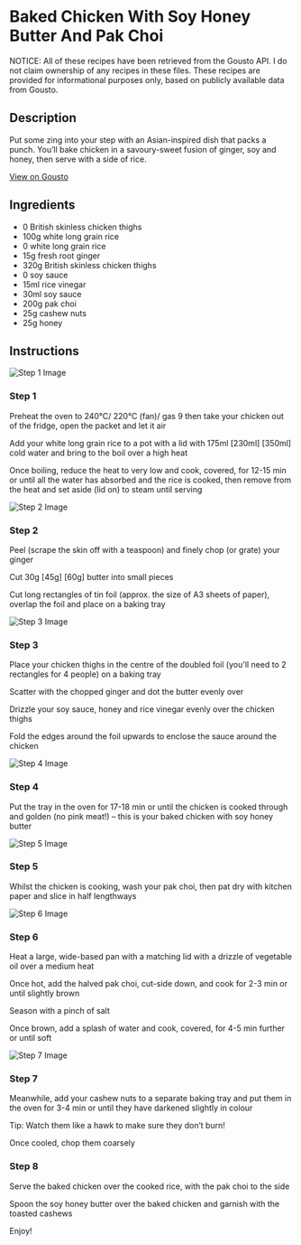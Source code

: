 # Baked Chicken With Soy Honey Butter And Pak Choi

NOTICE: All of these recipes have been retrieved from the Gousto API. I do not claim ownership of any recipes in these files. These recipes are provided for informational purposes only, based on publicly available data from Gousto.

## Description

Put some zing into your step with an Asian-inspired dish that packs a punch. You’ll bake chicken in a savoury-sweet fusion of ginger, soy and honey, then serve with a side of rice.

[View on Gousto](https://www.gousto.co.uk/recipes/cookbook/baked-chicken-with-soy-honey-butter-and-pak-choi)

## Ingredients

- 0 British skinless chicken thighs
- 100g white long grain rice
- 0 white long grain rice
- 15g fresh root ginger
- 320g British skinless chicken thighs
- 0 soy sauce
- 15ml rice vinegar
- 30ml soy sauce
- 200g pak choi
- 25g cashew nuts
- 25g honey

## Instructions

![Step 1 Image](https://production-media.gousto.co.uk/cms/recipe-step-image/Step-1-5-1699375949341-x200.jpg)

### Step 1

Preheat the oven to 240°C/ 220°C (fan)/ gas 9 then take your chicken out of the fridge, open the packet and let it air

Add your white long grain rice to a pot with a lid with 175ml <span class="text-purple">[230ml]</span> <span class="text-danger">[350ml]</span> cold water and bring to the boil over a high heat

Once boiling, reduce the heat to very low and cook, covered, for 12-15 min or until all the water has absorbed and the rice is cooked, then remove from the heat and set aside (lid on) to steam until serving

![Step 2 Image](https://production-media.gousto.co.uk/cms/recipe-step-image/Step-2-5-1699375983005-x200.jpg)

### Step 2

Peel (scrape the skin off with a teaspoon) and finely chop (or grate) your ginger

Cut 30g <span class="text-purple">[45g]</span><span class="text-danger"> [60g]</span> butter into small pieces

Cut long rectangles of tin foil (approx. the size of A3 sheets of paper), overlap the foil and place on a baking tray

![Step 3 Image](https://production-media.gousto.co.uk/cms/recipe-step-image/Step-3-5-1699375999007-x200.jpg)

### Step 3

Place your chicken thighs in the centre of the doubled foil (you'll need to 2 rectangles for 4 people) on a baking tray

Scatter with the chopped ginger and dot the butter evenly over

Drizzle your soy sauce, honey and rice vinegar evenly over the chicken thighs

Fold the edges around the foil upwards to enclose the sauce around the chicken

![Step 4 Image](https://production-media.gousto.co.uk/cms/recipe-step-image/Step-4-5-1699376006245-x200.jpg)

### Step 4

Put the tray in the oven for 17-18 min or until the chicken is cooked through and golden (no pink meat!) – this is your baked chicken with soy honey butter

![Step 5 Image](https://production-media.gousto.co.uk/cms/recipe-step-image/Step-5-5-1699376010252-x200.jpg)

### Step 5

Whilst the chicken is cooking, wash your pak choi, then pat dry with kitchen paper and slice in half lengthways

![Step 6 Image](https://production-media.gousto.co.uk/cms/recipe-step-image/Step-6-5-1699376019472-x200.jpg)

### Step 6

Heat a large, wide-based pan with a matching lid with a drizzle of vegetable oil over a medium heat

Once hot, add the halved pak choi, cut-side down, and cook for 2-3 min or until slightly brown

Season with a pinch of salt

Once brown, add a splash of water and cook, covered, for 4-5 min further or until soft

![Step 7 Image](https://production-media.gousto.co.uk/cms/recipe-step-image/Step-7-5-1699376032438-x200.jpg)

### Step 7

Meanwhile, add your cashew nuts to a separate baking tray and put them in the oven for 3-4 min or until they have darkened slightly in colour

Tip: Watch them like a hawk to make sure they don’t burn!

Once cooled, chop them coarsely

### Step 8

Serve the baked chicken over the cooked rice, with the pak choi to the side

Spoon the soy honey butter over the baked chicken and garnish with the toasted cashews

Enjoy!

